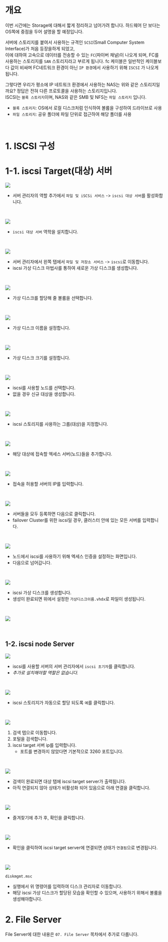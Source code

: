 # 개요

이번 시간에는 Storage에 대해서 짧게 정리하고 넘어가려 합니다. 하드웨어 단 보다는 OS쪽에 중점을 두어 설명을 할 예정입니다.

서버에 스토리지를 붙여서 사용하는 규격인 `SCSI`(Small Computer System Interface)가 처음 등장을하게 되었고,  
이에 대하여 고속으로 데이터를 전송할 수 있는 `FC`(파이버 채널)이 나오게 되며, FC를 사용하는 스토리지를 `SAN` 스토리지라고 부르게 됩니다. 
fc 케이블은 일반적인 케이블보다 값이 비싸며 FC네트워크 환경이 아닌 `IP 환경`에서 사용하기 위해 `ISCSI` 가 나오게 됩니다.

그렇다면 우리가 평소에 IP 네트워크 환경에서 사용하는 NAS는 위와 같은 스토리지일까요? 정답은 전혀 다른 프로토콜을 사용하는 스토리지입니다.  
ISCSI는 `블록 스토리지`이며, NAS와 같은 SMB 및 NFS는 `파일 스토리지` 입니다.
* `블록 스토리지`: OS에서 로컬 디스크처럼 인식하여 볼륨을 구성하여 드라이브로 사용
* `파일 스토리지`: 공유 폴더에 파일 단위로 접근하여 해당 폴더를 사용

</br>

# 1. ISCSI 구성
# 1-1. iscsi Target(대상) 서버

![](./MD_Images/05_01001.jpg)
* 서버 관리자의 역할 추가에서 `파일 및 iSCSi 서비스` -> `iscsi 대상 서버`를 활성화합니다.

</br>

![](./MD_Images/05_01002.jpg)
* `iscsi 대상 서버` 역학을 설치합니다.

</br>

![](./MD_Images/05_01003.jpg)
* 서버 관리자에서 왼쪽 탭에서 `파일 및 저장소 서비스` -> `iscsi`로 이동합니다.
* iscsi 가상 디스크 마법사를 통하여 새로운 가상 디스크를 생성합니다.

</br>

![](./MD_Images/05_01004.jpg)
* 가상 디스크를 할당해 줄 볼륨을 선택합니다.

</br>

![](./MD_Images/05_01005.jpg)
* 가상 디스크 이름을 설정합니다.

</br>

![](./MD_Images/05_01006.jpg)
* 가상 디스크 크기를 설정합니다.

</br>

![](./MD_Images/05_01007.jpg)
* iscsi를 사용할 노드를 선택합니다.
* 없을 경우 신규 대상을 생성합니다.

</br>

![](./MD_Images/05_01008.jpg)
* iscsi 스토리지를 사용하는 그룹(대상)을 지정합니다.

</br>

![](./MD_Images/05_01009.jpg)
* 해당 대상에 접속할 엑세스 서버(노드)들을 추가합니다.

</br>

![](./MD_Images/05_01010.jpg)
* 접속을 허용할 서버의 IP를 입력합니다.

</br>

![](./MD_Images/05_01011.jpg)
* 서버들을 모두 등록하면 다음으로 클릭합니다.
* failover Cluster를 위한 iscsi일 경우, 클러스터 안에 있는 모든 서버를 입력합니다.

</br>

![](./MD_Images/05_01012.jpg)
* 노드에서 iscsi를 사용하기 위해 엑세스 인증을 설정하는 화면입니다.
* 다음으로 넘어갑니다.

</br>


![](./MD_Images/05_01013.jpg)
* iscsi 가상 디스크를 생성합니다.
* 생성이 완료되면 위에서 설정한 `가상디스크이름.vhdx`로 파일이 생성됩니다.

</br>


![](./MD_Images/05_01014.jpg)

</br>


## 1-2. iscsi node Server

![](./MD_Images/05_02001.jpg)
* iscsi를 사용할 서버의 서버 관리자에서 `iscsi 초기자`를 클릭합니다.
* _추가로 설치해야할 역할은 없습니다._

</br>

![](./MD_Images/05_02002.jpg)
* iscsi 스토리지가 자동으로 할당 되도록 `예`를 클릭합니다.

</br>

![](./MD_Images/05_02003.jpg)
1. 검색 탭으로 이동합니다.
2. 포털을 검색합니다.
3. iscsi target 서버 ip를 입력합니다.
    * 포트를 변경하지 않았다면 기본적으로 3260 포트입니다.

</br>

![](./MD_Images/05_02004.jpg)
* 검색이 완료되면 대상 탭에 iscsi target server가 출력됩니다.
* 아직 연결되지 않아 상태가 비활성화 되어 있음으로 아래 연결을 클릭합니다.

</br>

![](./MD_Images/05_02005.jpg)
* 즐겨찾기에 추가 후, 확인을 클릭합니다.

</br>

![](./MD_Images/05_02006.jpg)
* 확인을 클릭하여 iscsi target server에 연결되면 상태가 `연결됨`으로 변경됩니다.

</br>

![](./MD_Images/05_02007.jpg)  
```
diskmgmt.msc
```
* 실행에서 위 명령어를 입력하여 디스크 관리자로 이동합니다.
* 해당 iscsi 가상 디스크가 할당된 모습을 확인할 수 있으며, 사용하기 위해서 볼륨을 생성해야합니다.

# 2. File Server
File Server에 대한 내용은 `07. File Server` 목차에서 추가로 다룹니다.
